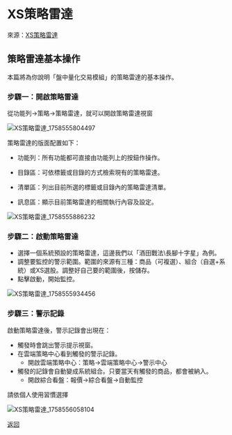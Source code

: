 # XS策略雷達

來源：[XS策略雷達](https://www.xq.com.tw/lesson/sensor/)

## 策略雷達基本操作

本篇將為你說明「盤中量化交易模組」的策略雷達的基本操作。

### 步驟一：開啟策略雷達

從功能列→策略→策略雷達，就可以開啟策略雷達視窗

<!-- ![XS策略雷達_1758555804497](image/XS策略雷達/1758555804497.png) -->
![XS策略雷達_1758555804497](https://github.com/shctw/shcxs/blob/main/image/XS%E7%AD%96%E7%95%A5%E9%9B%B7%E9%81%94/1758555804497.png)

策略雷達的版面配置如下：

- 功能列：所有功能都可直接由功能列上的按鈕作操作。

- 目錄區：可依標籤或目錄的方式檢索現有的策略雷達。

- 清單區：列出目前所選的標籤或目錄內的策略雷達清單。

- 訊息區：顯示目前策略雷達的相關執行內容及設定。

<!-- ![XS策略雷達_1758555886232](image/XS策略雷達/1758555886232.png) -->
![XS策略雷達_1758555886232](https://github.com/shctw/shcxs/blob/main/image/XS%E7%AD%96%E7%95%A5%E9%9B%B7%E9%81%94/1758555886232.png)

### 步驟二：啟動策略雷達

- 選擇一個系統預設的策略雷達，這邊我們以「酒田戰法\長腳十字星」為例。
- 調整要監控的警示範圍。範圍的來源有三種：商品（可複選）、組合（自選+系統）或XS選股。調整好自己要的範圍後，按儲存。
- 點擊啟動，開始監控。

<!-- ![XS策略雷達_1758555934456](image/XS策略雷達/1758555934456.png) -->
![XS策略雷達_1758555934456](https://github.com/shctw/shcxs/blob/main/image/XS%E7%AD%96%E7%95%A5%E9%9B%B7%E9%81%94/1758555934456.png)

### 步驟三：警示記錄

啟動策略雷達後，警示記錄會出現在：

- 觸發時會跳出警示提示視窗。
- 在雲端策略中心看到觸發的警示記錄。
  - 開啟雲端策略中心：策略→雲端策略中心→警示中心
- 觸發的記錄會自動變成系統組合。只要當天有觸發的商品，都會被納入。
  - 開啟綜合看盤：報價→綜合看盤→自動監控

請依個人使用習慣選擇

<!-- ![XS策略雷達_1758556058104](image/XS策略雷達/1758556058104.png) -->
![XS策略雷達_1758556058104](https://github.com/shctw/shcxs/blob/main/image/XS%E7%AD%96%E7%95%A5%E9%9B%B7%E9%81%94/1758556058104.png)

[返回](#xs策略雷達)
